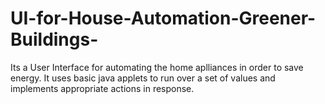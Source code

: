 # UI-for-House-Automation-Greener-Buildings-
Its a User Interface for automating the home aplliances in order to save energy.
It uses basic java applets to run over a set of values and implements  appropriate actions in response.
